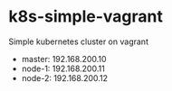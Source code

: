 # k8s-simple-vagrant

Simple kubernetes cluster on vagrant

- master: 192.168.200.10
- node-1: 192.168.200.11
- node-2: 192.168.200.12
